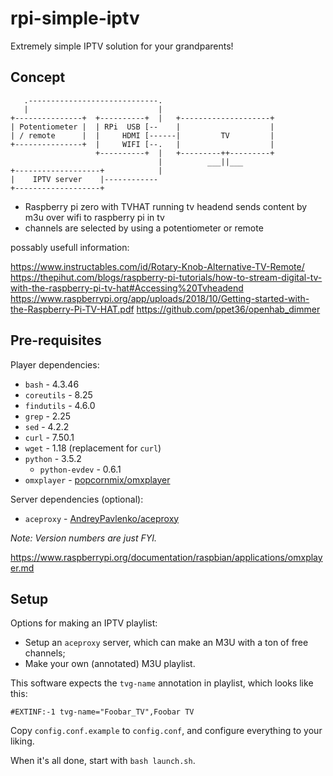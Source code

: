 # rpi-simple-iptv

Extremely simple IPTV solution for your grandparents!


## Concept

```
   .-----------------------------.
   |                             | 
+---------------+  +----------+  |   +--------------------+
| Potentiometer |  | RPi  USB [--    |                    |
| / remote      |  |     HDMI [------|         TV         |
+---------------+  |     WIFI [--.   |                    |
                   +----------+  |   +---------++---------+
                                 |          ___||___
+-------------------+            |
|    IPTV server    |------------
+-------------------+
```

- Raspberry pi zero with TVHAT running tv headend sends content by m3u over wifi to raspberry pi in tv
- channels are selected by using a potentiometer or remote


possably usefull information:

https://www.instructables.com/id/Rotary-Knob-Alternative-TV-Remote/
https://thepihut.com/blogs/raspberry-pi-tutorials/how-to-stream-digital-tv-with-the-raspberry-pi-tv-hat#Accessing%20Tvheadend
https://www.raspberrypi.org/app/uploads/2018/10/Getting-started-with-the-Raspberry-Pi-TV-HAT.pdf
https://github.com/ppet36/openhab_dimmer

## Pre-requisites

Player dependencies:

* `bash` - 4.3.46
* `coreutils` - 8.25
* `findutils` - 4.6.0
* `grep` - 2.25
* `sed` - 4.2.2
* `curl` - 7.50.1
* `wget` - 1.18 (replacement for `curl`)
* `python` - 3.5.2
    * `python-evdev` - 0.6.1
* `omxplayer` - [popcornmix/omxplayer](https://github.com/popcornmix/omxplayer)

Server dependencies (optional):

* `aceproxy` - [AndreyPavlenko/aceproxy](https://github.com/AndreyPavlenko/aceproxy)

_Note: Version numbers are just FYI._

https://www.raspberrypi.org/documentation/raspbian/applications/omxplayer.md

## Setup

Options for making an IPTV playlist:

* Setup an `aceproxy` server, which can make an M3U with a ton of free channels;
* Make your own (annotated) M3U playlist.

This software expects the `tvg-name` annotation in playlist, which looks like this:

```
#EXTINF:-1 tvg-name="Foobar_TV",Foobar TV
```

Copy `config.conf.example` to `config.conf`, and configure everything to your liking.

When it's all done, start with `bash launch.sh`.

